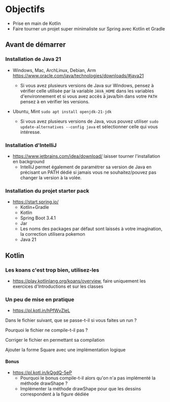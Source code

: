 # Objectifs

* Prise en main de Kotlin
* Faire tourner un projet super minimaliste sur Spring avec Kotlin et Gradle


## Avant de démarrer

### Installation de Java 21

* Windows, Mac, ArchLinux, Debian, Arm https://www.oracle.com/java/technologies/downloads/#java21
   * Si vous avez plusieurs versions de Java sur Windows, pensez à vérifier celle utilisée par la variable `JAVA_HOME` dans les variables d'environnement et si vous avez accès à java/bin dans votre `PATH` pensez à en vérifier les versions.

* Ubuntu, Mint `sudo apt install openjdk-21-jdk`
   * Si vous avez plusieurs versions de Java, vous pouvez utiliser `sudo update-alternatives --config java` et sélectionner celle qui vous intéresse.

### Installation d'IntelliJ
* https://www.jetbrains.com/idea/download/ laisser tourner l'installation en background
   * IntelliJ permet également de paramétrer sa version de Java en précisant un PATH dédié si jamais vous ne souhaitez/pouvez pas changer la version à la volée.

### Installation du projet starter pack

* https://start.spring.io/
  * Kotlin+Gradle
  * Kotlin
  * Spring Boot 3.4.1
  * Jar 
  * Les noms des packages par défaut sont laissés à votre imagination, la correction utilisera pokemon
  * Java 21

## Kotlin
### Les koans c'est trop bien, utilisez-les

* https://play.kotlinlang.org/koans/overview, faire uniquement les exercices d'Introductions et sur les classes

### Un peu de mise en pratique
* https://pl.kotl.in/hPfWvZleL

Dans le fichier suivant, que se passe-t-il si vous faites un run ?

Pourquoi le fichier ne compile-t-il pas ?

Corriger le fichier en permettant sa compilation

Ajouter la forme Square avec une implémentation logique

#### Bonus
* https://pl.kotl.in/kQgdQ-5eP
  * Pourquoi le bonus compile-t-il alors qu'on n'a pas implémenté la méthode drawShape ?
  * Implémenter la méthode drawShape pour que les dessins correspondent à la figure dédiée
